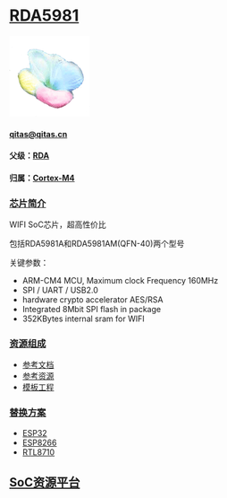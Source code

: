﻿# [RDA5981](https://github.com/sochub/RDA5981) 
[![sites](SoC/qitas.png)](http://www.qitas.cn) 
####  qitas@qitas.cn
#### 父级：[RDA](https://github.com/sochub/RDA)
#### 归属：[Cortex-M4](https://github.com/sochub/CM4) 
### [芯片简介](https://github.com/sochub/RDA5981/wiki)

WIFI SoC芯片，超高性价比

包括RDA5981A和RDA5981AM(QFN-40)两个型号

关键参数：

* ARM-CM4 MCU, Maximum clock Frequency 160MHz
* SPI / UART / USB2.0
* hardware crypto accelerator AES/RSA
* Integrated 8Mbit SPI flash in package
* 352KBytes internal sram for WIFI

### [资源组成](https://github.com/sochub/RDA5981)

* [参考文档](docs/)
* [参考资源](src/)
* [模板工程](demo/)

### [替换方案](https://github.com/sochub/RDA5981)

* [ESP32](https://github.com/sochub/ESP32) 
* [ESP8266](https://github.com/sochub/ESP8266) 
* [RTL8710](https://github.com/sochub/RTL8710BN) 

##  [SoC资源平台](http://www.qitas.cn)


